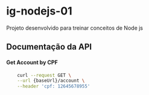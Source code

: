 # ig-nodejs-01

Projeto desenvolvido para treinar conceitos de Node js

## Documentação da API

#### Get Account by CPF

```bash
    curl --request GET \
    --url {baseUrl}/account \
    --header 'cpf: 12645678955'
```
